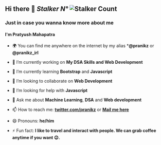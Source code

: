 

## Hi there 👋 *Stalker  N°* ![Stalker Count](https://profile-counter.glitch.me/pranikz/count.svg)

### Just in case you wanna know more about me
#### I'm Pratyush Mahapatra
- 🌍 You can find me anywhere on the internet by my alias ***@pranikz** or **@pranikz_irl**

- 🔭 I’m currently working on **My DSA Skills and Web Development**

- 🌱 I’m currently learning **Bootstrap** and **Javascript**

- 👯 I’m looking to collaborate on **Web Development**

- 🤔 I’m looking for help with **Javascript**

- 💬 Ask me about **Machine Learning**, **DSA** and **Web development**

- 📫 How to reach me: [**twitter.com/pranikz**](https://twitter.com/pranikz) or [**Mail me here**](mailto:hello@pranikz.ml)

- 😄 Pronouns: **he/him**

- ⚡ Fun fact: **I like to travel and interact with people. We can grab coffee anytime if you want 😉.**

